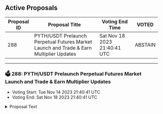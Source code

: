 ## Active Proposals

| Proposal ID | Proposal Title | Voting End Time | VOTED |
|-------------|----------------|-----------------|-------|
| 288 | PYTH/USDT Prelaunch Perpetual Futures Market Launch and Trade & Earn Multiplier Updates | Sat Nov 18 2023 21:40:41 UTC | ABSTAIN |

---

### 🗳 288: PYTH/USDT Prelaunch Perpetual Futures Market Launch and Trade & Earn Multiplier Updates
- Voting Start: Tue Nov 14 2023 21:40:41 UTC
- Voting End: Sat Nov 18 2023 21:40:41 UTC

<details>
<summary>Proposal Text</summary>
 
To capture the attention of new and existing traders on Injective, the Injective Labs team proposes listing a pre-launch perpetual futures market for Pyth Network (PYTH). The oracle price will initially be calculated based on an 8 hour exponentially weighted moving average of the last traded prices taken each minute of the last day. When PYTH officially launches, the oracle price will be set to the Binance spot price so that the market converges upon the spot price upon launch. If the PYTH launch occurs prior to the passing of this proposal, then the market will become a regular perp market, with the oracle price being set to the Binance spot price of PYTH.

To promote trading activity across exchanges built on Injective within new markets, the Injective Labs team also proposes to boost the T&E multipliers for the PYTH/USDT PERP market to 50x, while resetting the multipliers for other markets. This will keep the T&E multiplier boosts meaningful rather than diluting the impact of the boosts between several markets.

Action

By voting YES on this proposal, you agree to launch the PYTH/USDT PERP market and update T&E multipliers based on the description above.

By voting NO on the proposal, you do not support launching the PYTH/USDT PERP market and updating T&E multipliers based on the description above.

By voting NO WITH VETO, you find this proposal to be (1) spam, i.e., irrelevant to the Injective ecosystem, (2) disproportionately infringes on minority interests, or (3) violates or encourages violation of the rules of engagement as currently set out by Injective governance. If the number of ‘NoWithVeto’ votes is greater than a third of total votes, the proposal is rejected and the 500 INJ deposit is burned.

By voting ABSTAIN, you wish to contribute to quorum while formally declining to vote either for or against the proposal.

Disclaimer: I am a member of the Injective Labs team.
</details>
